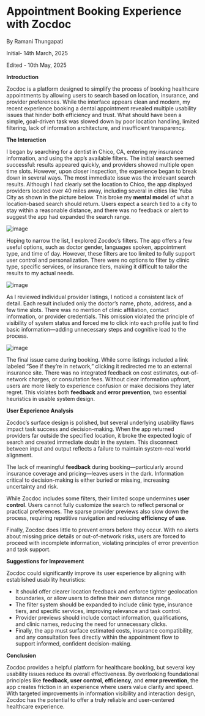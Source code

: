 # Appointment Booking Experience with Zocdoc


By Ramani Thungapati

Initial- 14th March, 2025

Edited - 10th May, 2025

**Introduction**

Zocdoc is a platform designed to simplify the process of booking healthcare appointments by allowing users to search based on location, insurance, and provider preferences. While the interface appears clean and modern, my recent experience booking a dental appointment revealed multiple usability issues that hinder both efficiency and trust. What should have been a simple, goal-driven task was slowed down by poor location handling, limited filtering, lack of information architecture, and insufficient transparency.

**The Interaction**

I began by searching for a dentist in Chico, CA, entering my insurance information, and using the app’s available filters. The initial search seemed successful: results appeared quickly, and providers showed multiple open time slots. However, upon closer inspection, the experience began to break down in several ways.
The most immediate issue was the irrelevant search results. Although I had clearly set the location to Chico, the app displayed providers located over 40 miles away, including several in cities like Yuba City as shown in the picture below. This broke my **mental model** of what a location-based search should return. Users expect a search tied to a city to stay within a reasonable distance, and there was no feedback or alert to suggest the app had expanded the search range.

![image](https://github.com/user-attachments/assets/cea7eba9-28cc-47ae-a37c-251ee9631ce8)

Hoping to narrow the list, I explored Zocdoc’s filters. The app offers a few useful options, such as doctor gender, languages spoken, appointment type, and time of day. However, these filters are too limited to fully support user control and personalization. There were no options to filter by clinic type, specific services, or insurance tiers, making it difficult to tailor the results to my actual needs.

![image](https://github.com/user-attachments/assets/5edce1fb-c8e6-49e5-87d5-80ec71c11fdd)

As I reviewed individual provider listings, I noticed a consistent lack of detail. Each result included only the doctor’s name, photo, address, and a few time slots. There was no mention of clinic affiliation, contact information, or provider credentials. This omission violated the principle of visibility of system status and forced me to click into each profile just to find basic information—adding unnecessary steps and cognitive load to the process.   

![image](https://github.com/user-attachments/assets/107dee92-7c7a-44de-90fe-403d6c30b0a1)

The final issue came during booking. While some listings included a link labeled “See if they’re in network,” clicking it redirected me to an external insurance site. There was no integrated feedback on cost estimates, out-of-network charges, or consultation fees. Without clear information upfront, users are more likely to experience confusion or make decisions they later regret. This violates both **feedback** and **error prevention**, two essential heuristics in usable system design.


**User Experience Analysis**

Zocdoc’s surface design is polished, but several underlying usability flaws impact task success and decision-making. When the app returned providers far outside the specified location, it broke the expected logic of search and created immediate doubt in the system. This disconnect between input and output reflects a failure to maintain system–real world alignment.

The lack of meaningful **feedback** during booking—particularly around insurance coverage and pricing—leaves users in the dark. Information critical to decision-making is either buried or missing, increasing uncertainty and risk.

While Zocdoc includes some filters, their limited scope undermines **user control**. Users cannot fully customize the search to reflect personal or practical preferences. The sparse provider previews also slow down the process, requiring repetitive navigation and reducing **efficiency of use**.

Finally, Zocdoc does little to prevent errors before they occur. With no alerts about missing price details or out-of-network risks, users are forced to proceed with incomplete information, violating principles of error prevention and task support.


**Suggestions for Improvement**

Zocdoc could significantly improve its user experience by aligning with established usability heuristics:
- It should offer clearer location feedback and enforce tighter geolocation boundaries, or allow users to define their own distance range.
- The filter system should be expanded to include clinic type, insurance tiers, and specific services, improving relevance and task control.
- Provider previews should include contact information, qualifications, and clinic names, reducing the need for unnecessary clicks.
- Finally, the app must surface estimated costs, insurance compatibility, and any consultation fees directly within the appointment flow to support informed, confident decision-making.


**Conclusion**

Zocdoc provides a helpful platform for healthcare booking, but several key usability issues reduce its overall effectiveness. By overlooking foundational principles like **feedback**, **user control**, **efficiency**, and **error prevention**, the app creates friction in an experience where users value clarity and speed. With targeted improvements in information visibility and interaction design, Zocdoc has the potential to offer a truly reliable and user-centered healthcare experience.
